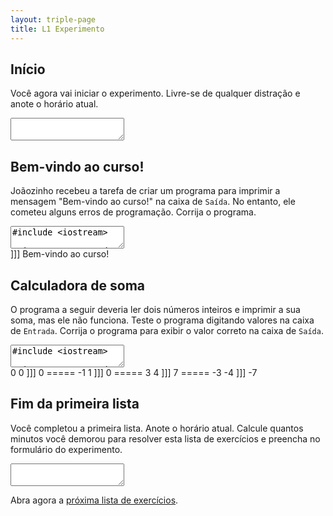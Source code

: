```yaml
---
layout: triple-page
title: L1 Experimento
---
```


## Início

Você agora vai iniciar o experimento. Livre-se de qualquer distração e anote o horário atual.

<div>
<textarea></textarea>
</div>

## Bem-vindo ao curso!

Joãozinho recebeu a tarefa de criar um programa para imprimir a mensagem "Bem-vindo ao curso!" na caixa de `Saída`. No entanto, ele cometeu alguns erros de programação. Corrija o programa.

<textarea class="code lang-cpp">
#include &lt;iostream&gt;

using namespace std;

int main() {
  COUT &lt;&lt; "Bem-vindo ao curso!" &gt;&gt; endl;
  return 0;
}</textarea>

<div class="testcases">
]]]
Bem-vindo ao curso!
</div>

## Calculadora de soma

O programa a seguir deveria ler dois números inteiros e imprimir a sua soma, mas ele não funciona. Teste o programa digitando valores na caixa de `Entrada`. Corrija o programa para exibir o valor correto na caixa de `Saída`.

<textarea class="code lang-cpp">
#include &lt;iostream&gt;

using namespace std;

int main() {
  int a, b, resultado;

  resultado = a * b;

  cout &lt;&lt; resultado &lt;&lt; endl;
  cin &gt;&gt; a &gt;&gt; b;

  return 0;
}</textarea>

<div class="testcases">
0 0 ]]] 0
=====
-1 1 ]]] 0
=====
3 4 ]]] 7
=====
-3 -4 ]]] -7
</div>

## Fim da primeira lista

Você completou a primeira lista. Anote o horário atual. Calcule quantos minutos você demorou para resolver esta lista de exercícios e preencha no formulário do experimento.

<div>
<textarea></textarea>
</div>

Abra agora a [próxima lista de exercícios](ex2).